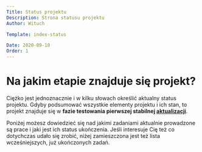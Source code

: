 ```yaml
---
Title: Status projektu
Description: Strona statusu projektu
Author: Wituch

Template: index-status

Date: 2020-09-10
Order: 1
---
```


# Na jakim etapie znajduje się projekt?

Ciężko jest jednoznacznie i w kilku słowach określić aktualny status projektu. Gdyby podsumować wszystkie elementy projektu i ich stan, to projekt znajduje się w  **fazie testowania pierwszej stabilnej [aktualizacji](?updates/)**.

Poniżej możesz dowiedzieć się nad jakimi zadaniami aktualnie prowadzone są prace i jaki jest ich status ukończenia. Jeśli interesuje Cię też co dotychczas udało się zrobić, niżej zamieszczona jest też lista wcześniejszych, już ukończonych zadań.
